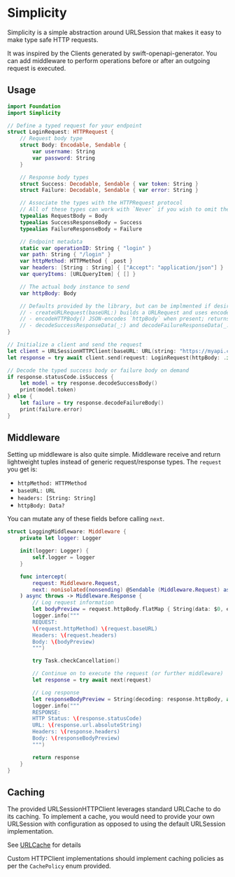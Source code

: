 # Simplicity

Simplicity is a simple abstraction around URLSession that makes it easy to make type safe HTTP requests.

It was inspired by the Clients generated by swift-openapi-generator.
You can add middleware to perform operations before or after an outgoing request is executed.

## Usage

```swift
import Foundation
import Simplicity

// Define a typed request for your endpoint
struct LoginRequest: HTTPRequest {
    // Request body type
    struct Body: Encodable, Sendable {
        var username: String
        var password: String
    }

    // Response body types
    struct Success: Decodable, Sendable { var token: String }
    struct Failure: Decodable, Sendable { var error: String }

    // Associate the types with the HTTPRequest protocol
    // All of these types can work with `Never` if you wish to omit them.
    typealias RequestBody = Body
    typealias SuccessResponseBody = Success
    typealias FailureResponseBody = Failure

    // Endpoint metadata
    static var operationID: String { "login" }
    var path: String { "/login" }
    var httpMethod: HTTPMethod { .post }
    var headers: [String : String] { ["Accept": "application/json"] }
    var queryItems: [URLQueryItem] { [] }

    // The actual body instance to send
    var httpBody: Body

    // Defaults provided by the library, but can be implmented if desired:
    // - createURLRequest(baseURL:) builds a URLRequest and uses encodeHTTPBody().
    // - encodeHTTPBody() JSON-encodes `httpBody` when present; returns nil for Never/Never?.
    // - decodeSuccessResponseData(_:) and decodeFailureResponseData(_:) decode JSON.
}

// Initialize a client and send the request
let client = URLSessionHTTPClient(baseURL: URL(string: "https://myapi.com")!, middlewares: [])
let response = try await client.send(request: LoginRequest(httpBody: .init(username: "JohnDoe1234", password: "P@ssword123")))

// Decode the typed success body or failure body on demand
if response.statusCode.isSuccess {
    let model = try response.decodeSuccessBody()
    print(model.token)
} else {
    let failure = try response.decodeFailureBody()
    print(failure.error)
}
```

## Middleware

Setting up middleware is also quite simple. Middleware receive and return lightweight tuples instead of generic request/response types. The `request` you get is:

- `httpMethod: HTTPMethod`
- `baseURL: URL`
- `headers: [String: String]`
- `httpBody: Data?`

You can mutate any of these fields before calling `next`.

```swift
struct LoggingMiddleware: Middleware {
    private let logger: Logger

    init(logger: Logger) {
        self.logger = logger
    }

    func intercept(
        request: Middleware.Request,
        next: nonisolated(nonsending) @Sendable (Middleware.Request) async throws -> Middleware.Response
    ) async throws -> Middleware.Response {
        // Log request information
        let bodyPreview = request.httpBody.flatMap { String(data: $0, encoding: .utf8) } ?? "<none>"
        logger.info("""
        REQUEST:
        \(request.httpMethod) \(request.baseURL)
        Headers: \(request.headers)
        Body: \(bodyPreview)
        """)

        try Task.checkCancellation()

        // Continue on to execute the request (or further middleware)
        let response = try await next(request)

        // Log response
        let responseBodyPreview = String(decoding: response.httpBody, as: UTF8.self)
        logger.info("""
        RESPONSE:
        HTTP Status: \(response.statusCode)
        URL: \(response.url.absoluteString)
        Headers: \(response.headers)
        Body: \(responseBodyPreview)
        """)

        return response
    }
}
```

## Caching

The provided URLSessionHTTPClient leverages standard URLCache to do its caching. 
To implement a cache, you would need to provide your own URLSession with configuration as opposed to using the default URLSession implementation.

See [URLCache](https://developer.apple.com/documentation/foundation/urlcache) for details

Custom HTTPClient implementations should implement caching policies as per the `CachePolicy` enum provided. 
